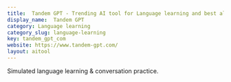 ```yaml
---
title:  Tandem GPT - Trending AI tool for Language learning and best alternatives
display_name:  Tandem GPT
category: Language learning
category_slug: language-learning
key: tandem_gpt_com
website: https://www.tandem-gpt.com/
layout: aitool
---
```


Simulated language learning & conversation practice.
